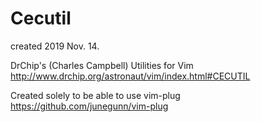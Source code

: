 # Cecutil
created 2019 Nov. 14.

DrChip's (Charles Campbell) Utilities for Vim  
http://www.drchip.org/astronaut/vim/index.html#CECUTIL

Created solely to be able to use vim-plug  
https://github.com/junegunn/vim-plug
